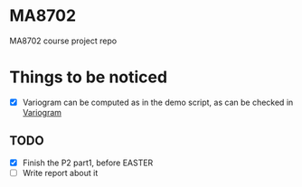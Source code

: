 # MA8702
MA8702 course project repo

# Things to be noticed
- [X] Variogram can be computed as in the demo script, as can be checked in [Variogram](https://pypi.org/project/scikit-gstat/)

## TODO
- [X] Finish the P2 part1, before EASTER
- [ ] Write report about it